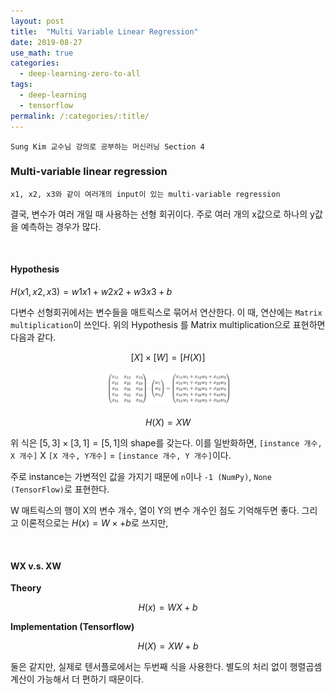 ```yaml
---
layout: post
title:  "Multi Variable Linear Regression"
date: 2019-08-27
use_math: true
categories:
  - deep-learning-zero-to-all
tags:
  - deep-learning
  - tensorflow
permalink: /:categories/:title/
---
```

`Sung Kim 교수님 강의로 공부하는 머신러닝 Section 4`

<!-- {% include adsense.html %} -->

### Multi-variable linear regression
`x1, x2, x3와 같이 여러개의 input이 있는 multi-variable regression`

결국, 변수가 여러 개일 때 사용하는 선형 회귀이다. 주로 여러 개의 x값으로 하나의 y값을 예측하는 경우가 많다.

<br/>

#### Hypothesis
$H(x1,x2,x3)=w1x1+w2x2+w3x3+b$

다변수 선형회귀에서는 변수들을 매트릭스로 묶어서 연산한다. 이 때, 연산에는 `Matrix multiplication`이 쓰인다. 위의 Hypothesis 를 Matrix multiplication으로 표현하면 다음과 같다.

$$[X]\times[W] = [H(X)]$$

<!-- ![matrix mul](/assets/images/matrix%20mul.png){: width="30%" height="30%"} -->

<p align="center"><img src="/assets/images/matrix%20mul.png" height="40%" width="40%"></p>

$$H(X)=XW$$

위 식은 $[5, 3] \times [3, 1] = [5, 1]$의 shape를 갖는다. 이를 일반화하면, `[instance 개수, X 개수]` X `[X 개수, Y개수]` = `[instance 개수, Y 개수]`이다.

주로 instance는 가변적인 값을 가지기 때문에 `n`이나 `-1 (NumPy)`, `None (TensorFlow)`로 표현한다.

W 매트릭스의 행이 X의 변수 개수, 열이 Y의 변수 개수인 점도 기억해두면 좋다. 그리고 이론적으로는 $H(x)=W \times  +b$로 쓰지만,

<br/>

#### WX v.s. XW
**Theory**

$$H(x)=WX+b$$

**Implementation (Tensorflow)**

$$H(X)=XW+b$$

둘은 같지만, 실제로 텐서플로에서는 두번째 식을 사용한다. 별도의 처리 없이 행렬곱셈 계산이 가능해서 더 편하기 때문이다.
